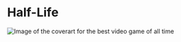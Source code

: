 # Half-Life
![Image of the coverart for the best video game of all time](https://upload.wikimedia.org/wikipedia/en/thumb/f/fa/Half-Life_Cover_Art.jpg/220px-Half-Life_Cover_Art.jpg)
